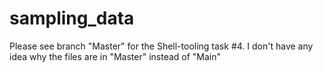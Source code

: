 # sampling_data
Please see branch "Master" for the Shell-tooling task #4.
I don't have any idea why the files are in "Master" instead of "Main"
